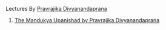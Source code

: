 Lectures By [Pravrajika Divyanandaprana](https://www.linkedin.com/in/pravrajika-divyanandaprana-a7368a1b8/)

1. [The Mandukya Upanishad by Pravrajika Divyanandaprana](../mandukya_divyanandaprana)

